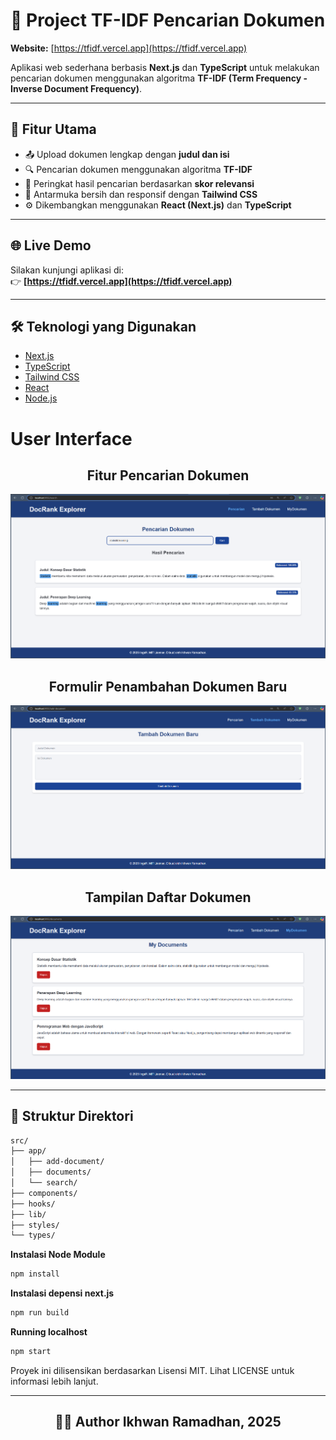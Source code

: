 # 📄 Project TF-IDF Pencarian Dokumen

**Website:** [https://tfidf.vercel.app](https://tfidf.vercel.app)

Aplikasi web sederhana berbasis **Next.js** dan **TypeScript** untuk melakukan pencarian dokumen menggunakan algoritma **TF-IDF (Term Frequency - Inverse Document Frequency)**.

---

## 🚀 Fitur Utama 

- 📤 Upload dokumen lengkap dengan **judul dan isi**
- 🔍 Pencarian dokumen menggunakan algoritma **TF-IDF**
- 🧠 Peringkat hasil pencarian berdasarkan **skor relevansi**
- 🎨 Antarmuka bersih dan responsif dengan **Tailwind CSS**
- ⚙️ Dikembangkan menggunakan **React (Next.js)** dan **TypeScript**

---

## 🌐 Live Demo

Silakan kunjungi aplikasi di:  
👉 **[https://tfidf.vercel.app](https://tfidf.vercel.app)**

---


## 🛠️ Teknologi yang Digunakan

- [Next.js](https://nextjs.org/)
- [TypeScript](https://www.typescriptlang.org/)
- [Tailwind CSS](https://tailwindcss.com/)
- [React](https://reactjs.org/)
- [Node.js](https://nodejs.org/)
  

# User Interface

<h2 align="center"><strong>Fitur Pencarian Dokumen</strong></h2>

![MyDokumen UI](./screenshot/Pencarian.png)


<h2 align="center"><strong>Formulir Penambahan Dokumen Baru</strong></h2

![MyDokumen UI](./screenshot/TambahDokumen.png)


<h2 align="center"><strong>Tampilan Daftar Dokumen</strong></h2>

![MyDokumen UI](./screenshot/MyDokumen.png)



---
## 📁 Struktur Direktori
```bash
src/
├── app/
│   ├── add-document/      
│   ├── documents/      
│   └── search/       
├── components/           
├── hooks/                
├── lib/           
├── styles/        
└── types/         
```

**Instalasi Node Module**
```bash
npm install
```

**Instalasi depensi next.js**
```bash
npm run build
```

**Running localhost**
```bash
npm start
```

Proyek ini dilisensikan berdasarkan Lisensi MIT.
Lihat LICENSE untuk informasi lebih lanjut.
<div align="center">

---

## 👨‍💻 Author Ikhwan Ramadhan, 2025

</div>



